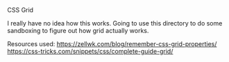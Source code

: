 CSS Grid

I really have no idea how this works. 
Going to use this directory to do some sandboxing to figure out how grid actually works.

Resources used:
https://zellwk.com/blog/remember-css-grid-properties/
https://css-tricks.com/snippets/css/complete-guide-grid/
